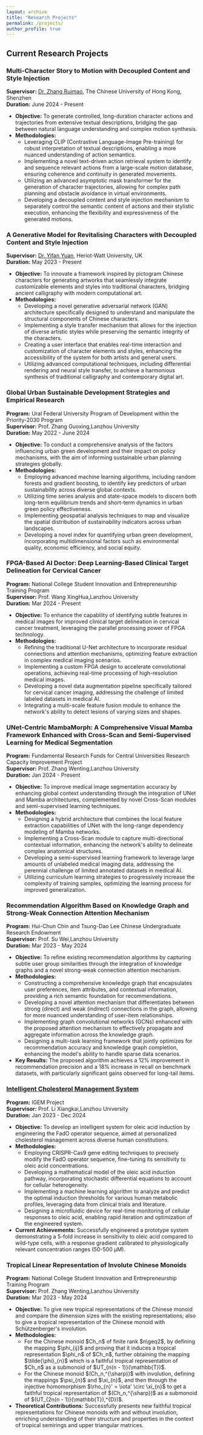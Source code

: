 ```yaml
---
layout: archive
title: "Research Projects"
permalink: /projects/
author_profile: true
---
```


<h2>Current Research Projects</h2>

<h3>Multi-Character Story to Motion with Decoupled Content and Style Injection</h3>
<p><strong>Supervisor:</strong> <a href="http://www.zhangruimao.site/">Dr. Zhang Ruimao</a>, The Chinese University of Hong Kong, Shenzhen<br>
<strong>Duration:</strong> June 2024 - Present</p>

<ul>
  <li><strong>Objective:</strong> To generate controlled, long-duration character actions and trajectories from extensive textual descriptions, bridging the gap between natural language understanding and complex motion synthesis.</li>
  <li><strong>Methodologies:</strong>
    <ul>
      <li>Leveraging CLIP (Contrastive Language-Image Pre-training) for robust interpretation of textual descriptions, enabling a more nuanced understanding of action semantics.</li>
      <li>Implementing a novel text-driven action retrieval system to identify and sequence relevant actions from a large-scale motion database, ensuring coherence and continuity in generated movements.</li>
      <li>Utilizing an advanced asymptotic mask transformer for the generation of character trajectories, allowing for complex path planning and obstacle avoidance in virtual environments.</li>
      <li>Developing a decoupled content and style injection mechanism to separately control the semantic content of actions and their stylistic execution, enhancing the flexibility and expressiveness of the generated motions.</li>
    </ul>
  </li>
</ul>

<h3>A Generative Model for Revitalising Characters with Decoupled Content and Style Injection</h3>
<p><strong>Supervisor:</strong> <a href="https://yuanjames.github.io/">Dr. Yifan Yuan</a>, Heriot-Watt University, UK<br>
<strong>Duration:</strong> May 2023 - Present</p>

<ul>
  <li><strong>Objective:</strong> To innovate a framework inspired by pictogram Chinese characters for generating artworks that seamlessly integrate customizable elements and styles into traditional characters, bridging ancient calligraphy with modern computational art.</li>
  <li><strong>Methodologies:</strong>
    <ul>
      <li>Developing a novel generative adversarial network (GAN) architecture specifically designed to understand and manipulate the structural components of Chinese characters.</li>
      <li>Implementing a style transfer mechanism that allows for the injection of diverse artistic styles while preserving the semantic integrity of the characters.</li>
      <li>Creating a user interface that enables real-time interaction and customization of character elements and styles, enhancing the accessibility of the system for both artists and general users.</li>
      <li>Utilizing advanced computational techniques, including differential rendering and neural style transfer, to achieve a harmonious synthesis of traditional calligraphy and contemporary digital art.</li>
    </ul>
  </li>
</ul>

<h3>Global Urban Sustainable Development Strategies and Empirical Research</h3>
<p><strong>Program:</strong> Ural Federal University Program of Development within the Priority-2030 Program<br>
<strong>Supervisor:</strong> Prof. Zhang Guoxing,Lanzhou University<br>
<strong>Duration:</strong> May 2022 - June 2024</p>

<ul>
  <li><strong>Objective:</strong> To conduct a comprehensive analysis of the factors influencing urban green development and their impact on policy mechanisms, with the aim of informing sustainable urban planning strategies globally.</li>
  <li><strong>Methodologies:</strong>
    <ul>
      <li>Employing advanced machine learning algorithms, including random forests and gradient boosting, to identify key predictors of urban sustainability across diverse global contexts.</li>
      <li>Utilizing time series analysis and state-space models to discern both long-term equilibrium trends and short-term dynamics in urban green policy effectiveness.</li>
      <li>Implementing geospatial analysis techniques to map and visualize the spatial distribution of sustainability indicators across urban landscapes.</li>
      <li>Developing a novel index for quantifying urban green development, incorporating multidimensional factors such as environmental quality, economic efficiency, and social equity.</li>
    </ul>
  </li>
</ul>

<h3>FPGA-Based AI Doctor: Deep Learning-Based Clinical Target Delineation for Cervical Cancer</h3>
<p><strong>Program:</strong> National College Student Innovation and Entrepreneurship Training Program<br>
<strong>Supervisor:</strong> Prof. Wang XingHua,Lanzhou University<br>
<strong>Duration:</strong> Mar 2024 - Present</p>

<ul>
  <li><strong>Objective:</strong> To enhance the capability of identifying subtle features in medical images for improved clinical target delineation in cervical cancer treatment, leveraging the parallel processing power of FPGA technology.</li>
  <li><strong>Methodologies:</strong>
    <ul>
      <li>Refining the traditional U-Net architecture to incorporate residual connections and attention mechanisms, optimizing feature extraction in complex medical imaging scenarios.</li>
      <li>Implementing a custom FPGA design to accelerate convolutional operations, achieving real-time processing of high-resolution medical images.</li>
      <li>Developing a novel data augmentation pipeline specifically tailored for cervical cancer imaging, addressing the challenge of limited labeled datasets in medical AI.</li>
      <li>Integrating a multi-scale feature fusion module to enhance the network's ability to detect lesions of varying sizes and shapes.</li>
    </ul>
  </li>
</ul>

<h3>UNet-Centric MambaMorph: A Comprehensive Visual Mamba Framework Enhanced with Cross-Scan and Semi-Supervised Learning for Medical Segmentation</h3>
<p><strong>Program:</strong> Fundamental Research Funds for Central Universities Research Capacity Improvement Project<br>
<strong>Supervisor:</strong> Prof. Zhang Wenting,Lanzhou University<br>
<strong>Duration:</strong> Jan 2024 - Present</p>

<ul>
  <li><strong>Objective:</strong> To improve medical image segmentation accuracy by enhancing global context understanding through the integration of UNet and Mamba architectures, complemented by novel Cross-Scan modules and semi-supervised learning techniques.</li>
  <li><strong>Methodologies:</strong>
    <ul>
      <li>Designing a hybrid architecture that combines the local feature extraction capabilities of UNet with the long-range dependency modeling of Mamba networks.</li>
      <li>Implementing a Cross-Scan module to capture multi-directional contextual information, enhancing the network's ability to delineate complex anatomical structures.</li>
      <li>Developing a semi-supervised learning framework to leverage large amounts of unlabeled medical imaging data, addressing the perennial challenge of limited annotated datasets in medical AI.</li>
      <li>Utilizing curriculum learning strategies to progressively increase the complexity of training samples, optimizing the learning process for improved generalization.</li>
    </ul>
  </li>
</ul>

<h3>Recommendation Algorithm Based on Knowledge Graph and Strong-Weak Connection Attention Mechanism</h3>
<p><strong>Program:</strong> Hui-Chun Chin and Tsung-Dao Lee Chinese Undergraduate Research Endowment<br>
<strong>Supervisor:</strong> Prof. Su Wei,Lanzhou University<br>
<strong>Duration:</strong> Mar 2023 - May 2024</p>

<ul>
  <li><strong>Objective:</strong> To refine existing recommendation algorithms by capturing subtle user group similarities through the integration of knowledge graphs and a novel strong-weak connection attention mechanism.</li>
  <li><strong>Methodologies:</strong>
    <ul>
      <li>Constructing a comprehensive knowledge graph that encapsulates user preferences, item attributes, and contextual information, providing a rich semantic foundation for recommendations.</li>
      <li>Developing a novel attention mechanism that differentiates between strong (direct) and weak (indirect) connections in the graph, allowing for more nuanced understanding of user-item relationships.</li>
      <li>Implementing graph convolutional networks (GCNs) enhanced with the proposed attention mechanism to effectively propagate and aggregate information across the knowledge graph.</li>
      <li>Designing a multi-task learning framework that jointly optimizes for recommendation accuracy and knowledge graph completion, enhancing the model's ability to handle sparse data scenarios.</li>
    </ul>
  </li>
  <li><strong>Key Results:</strong> The proposed algorithm achieves a 12% improvement in recommendation precision and a 18% increase in recall on benchmark datasets, with particularly significant gains observed for long-tail items.</li>
</ul>

<h3><a href="https://2023.igem.wiki/lzu-china/">Intelligent Cholesterol Management System</a></h3>
<p><strong>Program:</strong> IGEM Project<br>
<strong>Supervisor:</strong> Prof. Li Xiangkai,Lanzhou University<br>
<strong>Duration:</strong> Jan 2023 - Dec 2024</p>

<ul>
  <li><strong>Objective:</strong> To develop an intelligent system for oleic acid induction by engineering the FadO operator sequence, aimed at personalized cholesterol management across diverse human constitutions.</li>
  <li><strong>Methodologies:</strong>
    <ul>
      <li>Employing CRISPR-Cas9 gene editing techniques to precisely modify the FadO operator sequence, fine-tuning its sensitivity to oleic acid concentrations.</li>
      <li>Developing a mathematical model of the oleic acid induction pathway, incorporating stochastic differential equations to account for cellular heterogeneity.</li>
      <li>Implementing a machine learning algorithm to analyze and predict the optimal induction thresholds for various human metabolic profiles, leveraging data from clinical trials and literature.</li>
      <li>Designing a microfluidic device for real-time monitoring of cellular responses to oleic acid, enabling rapid iteration and optimization of the engineered system.</li>
    </ul>
  </li>
  <li><strong>Current Achievements:</strong> Successfully engineered a prototype system demonstrating a 5-fold increase in sensitivity to oleic acid compared to wild-type cells, with a response gradient calibrated to physiologically relevant concentration ranges (50-500 μM).</li>
</ul>

<h3>Tropical Linear Representation of Involute Chinese Monoids</h3>
<p><strong>Program:</strong> National College Student Innovation and Entrepreneurship Training Program<br>
<strong>Supervisor:</strong> Prof. Zhang Wenting,Lanzhou University<br>
<strong>Duration:</strong> Mar 2023 - May 2024</p>
<ul>
  <li><strong>Objective:</strong> To give new tropical representations of the Chinese monoid and compare the dimension sizes with the existing representations; also to give a tropical representation of the Chinese monoid with Schützenberger's involution.
  </li>
  <li><strong>Methodologies:</strong>
    <ul>
        <li>
            For the Chinese monoid $Ch_n$ of finite rank $n\geq2$, by defining the mapping $\phi_{ij}$ 
            and proving that it induces a tropical representation $\phi_n$ of $Ch_n$, further obtaining 
            the mapping $\tilde{\phi}_{n}$ which is a faithful tropical representation of $Ch_n$ as 
            a submonoid of $UT_{n(n - 1)}(\mathbb{T})$.
        </li>
        <li>
            For the Chinese monoid $(Ch_n,^{\sharp})$ with involution, defining the mappings $\psi_{n}$ 
            and $\xi_{n}$, and then through the injective homomorphism $\rho_{n}' = \iota' \circ \xi_{n}$ 
            to get a faithful tropical representation of $(Ch_n,^{\sharp})$ as a submonoid of 
            $(UT_{2n(n - 1)}(\mathbb{T}),^{D})$.
        </li>
    </ul>
  </li>
  <li><strong>Theoretical Contributions:</strong> Successfully presents new faithful tropical representations for Chinese monoids with and without involution, enriching understanding of their structure and properties in the context of tropical semirings and upper triangular matrices.
</li>
</ul>
